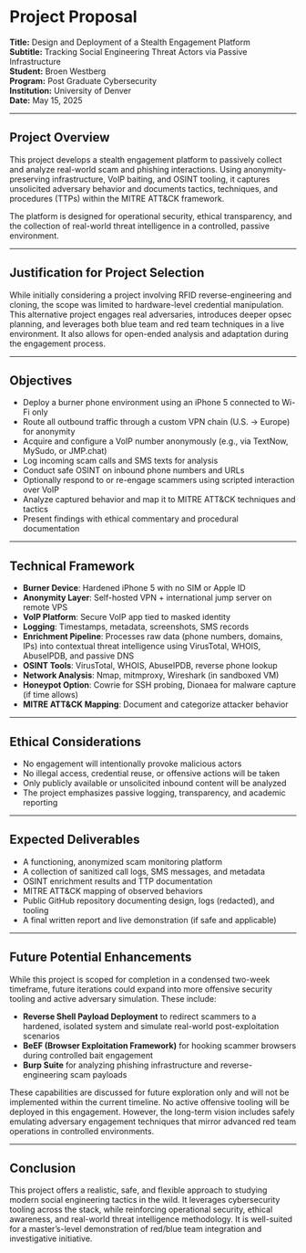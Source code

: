 # Project Proposal

**Title:** Design and Deployment of a Stealth Engagement Platform  
**Subtitle:** Tracking Social Engineering Threat Actors via Passive Infrastructure  
**Student:** Broen Westberg  
**Program:** Post Graduate Cybersecurity  
**Institution:** University of Denver  
**Date:** May 15, 2025  

---

## Project Overview

This project develops a stealth engagement platform to passively collect and analyze real-world scam and phishing interactions. Using anonymity-preserving infrastructure, VoIP baiting, and OSINT tooling, it captures unsolicited adversary behavior and documents tactics, techniques, and procedures (TTPs) within the MITRE ATT&CK framework.

The platform is designed for operational security, ethical transparency, and the collection of real-world threat intelligence in a controlled, passive environment.

---

## Justification for Project Selection

While initially considering a project involving RFID reverse-engineering and cloning, the scope was limited to hardware-level credential manipulation. This alternative project engages real adversaries, introduces deeper opsec planning, and leverages both blue team and red team techniques in a live environment. It also allows for open-ended analysis and adaptation during the engagement process.

---

## Objectives

- Deploy a burner phone environment using an iPhone 5 connected to Wi-Fi only  
- Route all outbound traffic through a custom VPN chain (U.S. → Europe) for anonymity  
- Acquire and configure a VoIP number anonymously (e.g., via TextNow, MySudo, or JMP.chat)  
- Log incoming scam calls and SMS texts for analysis  
- Conduct safe OSINT on inbound phone numbers and URLs  
- Optionally respond to or re-engage scammers using scripted interaction over VoIP  
- Analyze captured behavior and map it to MITRE ATT&CK techniques and tactics  
- Present findings with ethical commentary and procedural documentation  

---

## Technical Framework

- **Burner Device**: Hardened iPhone 5 with no SIM or Apple ID  
- **Anonymity Layer**: Self-hosted VPN + international jump server on remote VPS  
- **VoIP Platform**: Secure VoIP app tied to masked identity  
- **Logging**: Timestamps, metadata, screenshots, SMS records  
- **Enrichment Pipeline**: Processes raw data (phone numbers, domains, IPs) into contextual threat intelligence using VirusTotal, WHOIS, AbuseIPDB, and passive DNS  
- **OSINT Tools**: VirusTotal, WHOIS, AbuseIPDB, reverse phone lookup  
- **Network Analysis**: Nmap, mitmproxy, Wireshark (in sandboxed VM)  
- **Honeypot Option**: Cowrie for SSH probing, Dionaea for malware capture (if time allows)  
- **MITRE ATT&CK Mapping**: Document and categorize attacker behavior  

---

## Ethical Considerations

- No engagement will intentionally provoke malicious actors  
- No illegal access, credential reuse, or offensive actions will be taken  
- Only publicly available or unsolicited inbound content will be analyzed  
- The project emphasizes passive logging, transparency, and academic reporting  

---

## Expected Deliverables

- A functioning, anonymized scam monitoring platform  
- A collection of sanitized call logs, SMS messages, and metadata  
- OSINT enrichment results and TTP documentation  
- MITRE ATT&CK mapping of observed behaviors  
- Public GitHub repository documenting design, logs (redacted), and tooling  
- A final written report and live demonstration (if safe and applicable)  

---

## Future Potential Enhancements

While this project is scoped for completion in a condensed two-week timeframe, future iterations could expand into more offensive security tooling and active adversary simulation. These include:

- **Reverse Shell Payload Deployment** to redirect scammers to a hardened, isolated system and simulate real-world post-exploitation scenarios  
- **BeEF (Browser Exploitation Framework)** for hooking scammer browsers during controlled bait engagement  
- **Burp Suite** for analyzing phishing infrastructure and reverse-engineering scam payloads  

These capabilities are discussed for future exploration only and will not be implemented within the current timeline. No active offensive tooling will be deployed in this engagement. However, the long-term vision includes safely emulating adversary engagement techniques that mirror advanced red team operations in controlled environments.

---

## Conclusion

This project offers a realistic, safe, and flexible approach to studying modern social engineering tactics in the wild. It leverages cybersecurity tooling across the stack, while reinforcing operational security, ethical awareness, and real-world threat intelligence methodology. It is well-suited for a master’s-level demonstration of red/blue team integration and investigative initiative.
